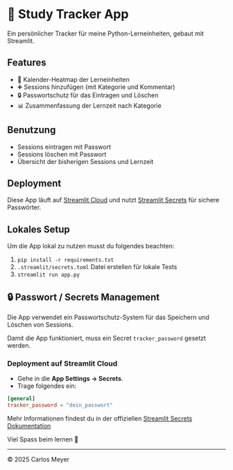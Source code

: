 # 🐍 Study Tracker App

Ein persönlicher Tracker für meine Python-Lerneinheiten, gebaut mit Streamlit.

## Features
- 📅 Kalender-Heatmap der Lerneinheiten
- ➕ Sessions hinzufügen (mit Kategorie und Kommentar)
- 🔒 Passwortschutz für das Eintragen und Löschen
- 📊 Zusammenfassung der Lernzeit nach Kategorie

## Benutzung
- Sessions eintragen mit Passwort
- Sessions löschen mit Passwort
- Übersicht der bisherigen Sessions und Lernzeit

## Deployment
Diese App läuft auf [Streamlit Cloud](https://streamlit.io/cloud) und nutzt [Streamlit Secrets](https://docs.streamlit.io/deploy/streamlit-community-cloud/deploy-your-app/secrets-management) für sichere Passwörter.

## Lokales Setup

Um die App lokal zu nutzen musst du folgendes beachten:

1. `pip install -r requirements.txt`
2. `.streamlit/secrets.toml` Datei erstellen für lokale Tests
3. `streamlit run app.py`

## 🔒 Passwort / Secrets Management

Die App verwendet ein Passwortschutz-System für das Speichern und Löschen von Sessions.

Damit die App funktioniert, muss ein Secret `tracker_password` gesetzt werden.

### Deployment auf Streamlit Cloud

- Gehe in die **App Settings → Secrets**.
- Trage folgendes ein:

```toml
[general]
tracker_password = "dein_passwort"
```

Mehr Informationen findest du in der offiziellen [Streamlit Secrets Dokumentation](https://docs.streamlit.io/deploy/streamlit-community-cloud/deploy-your-app/secrets-management)

Viel Spass beim lernen 🤖

---

© 2025 Carlos Meyer
